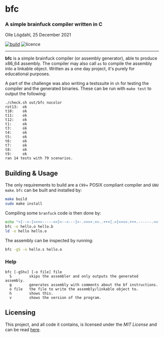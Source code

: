 # bfc
### A simple brainfuck compiler written in C
Olle Lögdahl, 25 December 2021

[![build](https://github.com/ollelogdahl/bfc/actions/workflows/build.yml/badge.svg)](https://github.com/ollelogdahl/bfc/actions/workflows/build.yml)
![licence](https://img.shields.io/github/license/ollelogdahl/bfc)

---

**bfc** is a simple brainfuck compiler (or assembly generator), able to
produce x86_64 assembly. The compiler may also call `as` to compile the
assembly into a linkable object. Written as a one day project, it's purely
for educational purposes.

A part of the challenge was also writing a testssuite in `sh` for testing the
compiler and the generated binaries. These can be run with `make test` to output
the following:

```
./check.sh out/bfc nocolor
rot13:  ok
t10:    ok
t11:    ok
t12:    ok
t1:     ok
t3:     ok
t4:     ok
t5:     ok
t6:     ok
t7:     ok
t8:     ok
t9:     ok
ran 14 tests with 79 scenarios.
```

## Building & Usage

The only requirements to build are a `C99`+ POSIX compliant compiler and
`GNU make`. `bfc` can be built and installed by:

```bash
make build
sudo make install
```

Compiling some `branfuck` code is then done by:

```bash
echo "+[-->-[>>+>-----<<]<--<---]>-.>>>+.>>..+++[.>]<<<<.+++.------.<<-.>>>>+." > hello.b
bfc -o hello.o hello.b
ld -o hello hello.o
```

The assembly can be inspected by running:
```bash
bfc -gS -o hello.s hello.o
```

### Help
```
bfc [-gShv] [-o file] file
  S        skips the assembler and only outputs the generated assembly.
  g        generates assembly with comments about the bf instructions.
  o file   the file to write the assembly/linkable object to.
  h        shows this.
  v        shows the version of the program.
```

## Licensing

This project, and all code it contains, is licensed under the *MIT License* and can be read [here](LICENSE).
